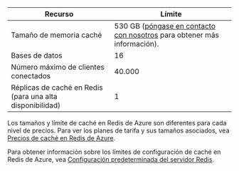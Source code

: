 | Recurso | Límite |
|---------------------------------------------|----------------------------------------|
| Tamaño de memoria caché | 530 GB ([póngase en contacto con nosotros](mailto:wapteams@microsoft.com?subject=Redis%20Cache%20quota%20increase) para obtener más información). |
| Bases de datos | 16 |
| Número máximo de clientes conectados | 40\.000 |
| Réplicas de caché en Redis (para una alta disponibilidad) | 1 |

Los tamaños y límite de caché en Redis de Azure son diferentes para cada nivel de precios. Para ver los planes de tarifa y sus tamaños asociados, vea [Precios de caché en Redis de Azure](http://azure.microsoft.com/pricing/details/cache/).

Para obtener información sobre los límites de configuración de caché en Redis de Azure, vea [Configuración predeterminada del servidor Redis](redis-cache/cache-configure.md#default-redis-server-configuration).

<!---HONumber=Oct15_HO1-->